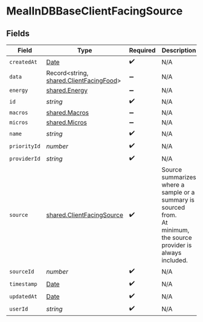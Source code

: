 # MealInDBBaseClientFacingSource


## Fields

| Field                                                                                                              | Type                                                                                                               | Required                                                                                                           | Description                                                                                                        | Example                                                                                                            |
| ------------------------------------------------------------------------------------------------------------------ | ------------------------------------------------------------------------------------------------------------------ | ------------------------------------------------------------------------------------------------------------------ | ------------------------------------------------------------------------------------------------------------------ | ------------------------------------------------------------------------------------------------------------------ |
| `createdAt`                                                                                                        | [Date](https://developer.mozilla.org/en-US/docs/Web/JavaScript/Reference/Global_Objects/Date)                      | :heavy_check_mark:                                                                                                 | N/A                                                                                                                |                                                                                                                    |
| `data`                                                                                                             | Record<string, [shared.ClientFacingFood](../../../sdk/models/shared/clientfacingfood.md)>                          | :heavy_minus_sign:                                                                                                 | N/A                                                                                                                |                                                                                                                    |
| `energy`                                                                                                           | [shared.Energy](../../../sdk/models/shared/energy.md)                                                              | :heavy_minus_sign:                                                                                                 | N/A                                                                                                                |                                                                                                                    |
| `id`                                                                                                               | *string*                                                                                                           | :heavy_check_mark:                                                                                                 | N/A                                                                                                                |                                                                                                                    |
| `macros`                                                                                                           | [shared.Macros](../../../sdk/models/shared/macros.md)                                                              | :heavy_minus_sign:                                                                                                 | N/A                                                                                                                |                                                                                                                    |
| `micros`                                                                                                           | [shared.Micros](../../../sdk/models/shared/micros.md)                                                              | :heavy_minus_sign:                                                                                                 | N/A                                                                                                                |                                                                                                                    |
| `name`                                                                                                             | *string*                                                                                                           | :heavy_check_mark:                                                                                                 | N/A                                                                                                                |                                                                                                                    |
| `priorityId`                                                                                                       | *number*                                                                                                           | :heavy_check_mark:                                                                                                 | N/A                                                                                                                |                                                                                                                    |
| `providerId`                                                                                                       | *string*                                                                                                           | :heavy_check_mark:                                                                                                 | N/A                                                                                                                |                                                                                                                    |
| `source`                                                                                                           | [shared.ClientFacingSource](../../../sdk/models/shared/clientfacingsource.md)                                      | :heavy_check_mark:                                                                                                 | Source summarizes where a sample or a summary is sourced from.<br/>At minimum, the source provider is always included. | {<br/>"provider": "oura"<br/>}                                                                                     |
| `sourceId`                                                                                                         | *number*                                                                                                           | :heavy_check_mark:                                                                                                 | N/A                                                                                                                |                                                                                                                    |
| `timestamp`                                                                                                        | [Date](https://developer.mozilla.org/en-US/docs/Web/JavaScript/Reference/Global_Objects/Date)                      | :heavy_check_mark:                                                                                                 | N/A                                                                                                                |                                                                                                                    |
| `updatedAt`                                                                                                        | [Date](https://developer.mozilla.org/en-US/docs/Web/JavaScript/Reference/Global_Objects/Date)                      | :heavy_check_mark:                                                                                                 | N/A                                                                                                                |                                                                                                                    |
| `userId`                                                                                                           | *string*                                                                                                           | :heavy_check_mark:                                                                                                 | N/A                                                                                                                |                                                                                                                    |
